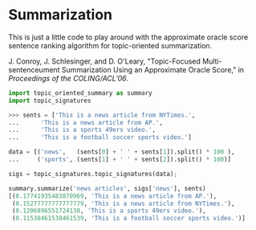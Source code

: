 Summarization
=

This is just a little code to play around with the approximate oracle score
sentence ranking algorithm for topic-oriented summarization.

J. Conroy, J. Schlesinger, and D. O'Leary, "Topic-Focused Multi-sentenceument
Summarization Using an Approximate Oracle Score," in *Proceedings of the COLING/ACL’06*.

```.py
import topic_oriented_summary as summary
import topic_signatures

>>> sents = ['This is a news article from NYTimes.', 
...      'This is a news article from AP.',
...      'This is a sports 49ers video.',
...      'This is a football soccer sports video.']

data = [('news',   (sents[0] + ' ' + sents[1]).split() * 100 ),
...     ('sports', (sents[1] + ' ' + sents[2]).split() * 100)]

sigs = topic_signatures.topic_signatures(data);

summary.summarize('news articles', sigs['news'], sents)
[(0.17741935483870969, 'This is a news article from AP.'),
 (0.15277777777777779, 'This is a news article from NYTimes.'),
 (0.1206896551724138, 'This is a sports 49ers video.'),
 (0.11538461538461539, 'This is a football soccer sports video.')]
```
